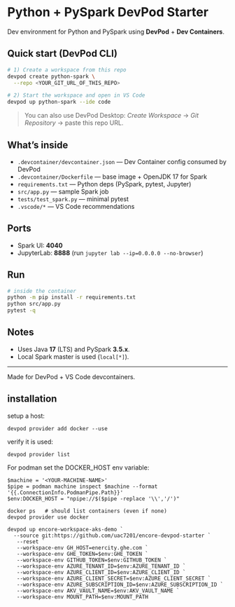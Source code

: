 # Python + PySpark DevPod Starter

Dev environment for Python and PySpark using **DevPod** + **Dev Containers**.

## Quick start (DevPod CLI)

```bash
# 1) Create a workspace from this repo
devpod create python-spark \
  --repo <YOUR_GIT_URL_OF_THIS_REPO>

# 2) Start the workspace and open in VS Code
devpod up python-spark --ide code
```

> You can also use DevPod Desktop: *Create Workspace* → *Git Repository* → paste this repo URL.

## What’s inside
- `.devcontainer/devcontainer.json` — Dev Container config consumed by DevPod
- `.devcontainer/Dockerfile` — base image + OpenJDK 17 for Spark
- `requirements.txt` — Python deps (PySpark, pytest, Jupyter)
- `src/app.py` — sample Spark job
- `tests/test_spark.py` — minimal pytest
- `.vscode/*` — VS Code recommendations

## Ports
- Spark UI: **4040**
- JupyterLab: **8888** (run `jupyter lab --ip=0.0.0.0 --no-browser`)

## Run
```bash
# inside the container
python -m pip install -r requirements.txt
python src/app.py
pytest -q
```

## Notes
- Uses Java **17** (LTS) and PySpark **3.5.x**.
- Local Spark master is used (`local[*]`).

---
Made for DevPod + VS Code devcontainers.

## installation

setup a host:
```
devpod provider add docker --use
```

verify it is used:
```
devpod provider list
```

For podman set the DOCKER_HOST env variable:
```
$machine = '<YOUR-MACHINE-NAME>'
$pipe = podman machine inspect $machine --format '{{.ConnectionInfo.PodmanPipe.Path}}'
$env:DOCKER_HOST = "npipe://$($pipe -replace '\\','/')"

docker ps   # should list containers (even if none)
devpod provider use docker
```

```
devpod up encore-workspace-aks-demo `
  --source git:https://github.com/uac7201/encore-devpod-starter `
   --reset `
   --workspace-env GH_HOST=enercity.ghe.com `
   --workspace-env GHE_TOKEN=$env:GHE_TOKEN `
   --workspace-env GITHUB_TOKEN=$env:GITHUB_TOKEN `
   --workspace-env AZURE_TENANT_ID=$env:AZURE_TENANT_ID `
   --workspace-env AZURE_CLIENT_ID=$env:AZURE_CLIENT_ID `
   --workspace-env AZURE_CLIENT_SECRET=$env:AZURE_CLIENT_SECRET `
   --workspace-env AZURE_SUBSCRIPTION_ID=$env:AZURE_SUBSCRIPTION_ID `
   --workspace-env AKV_VAULT_NAME=$env:AKV_VAULT_NAME `
   --workspace-env MOUNT_PATH=$env:MOUNT_PATH
```

